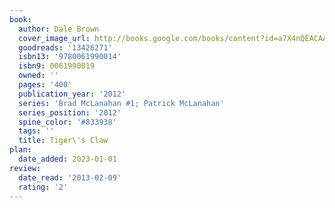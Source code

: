 ```yaml
---
book:
  author: Dale Brown
  cover_image_url: http://books.google.com/books/content?id=a7X4nQEACAAJ&printsec=frontcover&img=1&zoom=1&source=gbs_api
  goodreads: '13426271'
  isbn13: '9780061990014'
  isbn9: 0061990019
  owned: ''
  pages: '400'
  publication_year: '2012'
  series: 'Brad McLanahan #1; Patrick McLanahan'
  series_position: '2012'
  spine_color: '#833938'
  tags: ''
  title: Tiger\'s Claw
plan:
  date_added: 2023-01-01
review:
  date_read: '2013-02-09'
  rating: '2'
---
```

